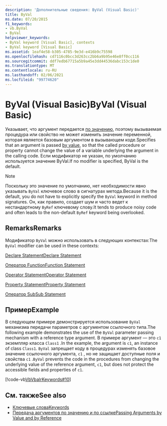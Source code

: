 ```yaml
---
description: 'Дополнительные сведения: ByVal (Visual Basic)'
title: ByVal
ms.date: 07/20/2015
f1_keywords:
- vb.ByVal
- ByVal
helpviewer_keywords:
- ByVal keyword [Visual Basic], contexts
- ByVal keyword [Visual Basic]
ms.assetid: 1eaf4e58-b305-4785-9e3d-e416b9c75598
ms.openlocfilehash: cd7116c0bcc3d263cc2bb6a9b95e46e8ff0cc116
ms.sourcegitcommit: ddf7edb67715a5b9a45e3dd44536dabc153c1de0
ms.translationtype: MT
ms.contentlocale: ru-RU
ms.lasthandoff: 02/06/2021
ms.locfileid: "99774620"
---
```

# <a name="byval-visual-basic"></a><span data-ttu-id="a9eea-103">ByVal (Visual Basic)</span><span class="sxs-lookup"><span data-stu-id="a9eea-103">ByVal (Visual Basic)</span></span>

<span data-ttu-id="a9eea-104">Указывает, что аргумент передается [по значению](../../programming-guide/language-features/procedures/passing-arguments-by-value-and-by-reference.md), поэтому вызываемая процедура или свойство не может изменить значение переменной, которая является базовым аргументом в вызывающем коде.</span><span class="sxs-lookup"><span data-stu-id="a9eea-104">Specifies that an argument is passed [by value](../../programming-guide/language-features/procedures/passing-arguments-by-value-and-by-reference.md), so that the called procedure or property cannot change the value of a variable underlying the argument in the calling code.</span></span> <span data-ttu-id="a9eea-105">Если модификатор не указан, по умолчанию используется значение ByVal.</span><span class="sxs-lookup"><span data-stu-id="a9eea-105">If no modifier is specified, ByVal is the default.</span></span>

> [!NOTE]
> <span data-ttu-id="a9eea-106">Поскольку это значение по умолчанию, нет необходимости явно указывать `ByVal` ключевое слово в сигнатурах метода.</span><span class="sxs-lookup"><span data-stu-id="a9eea-106">Because it is the default, you do not have to explicitly specify the `ByVal` keyword in method signatures.</span></span> <span data-ttu-id="a9eea-107">Он, как правило, создает шум и часто ведет к нестандартному `ByRef` ключевому слову.</span><span class="sxs-lookup"><span data-stu-id="a9eea-107">It tends to produce noisy code and often leads to the non-default `ByRef` keyword being overlooked.</span></span>

## <a name="remarks"></a><span data-ttu-id="a9eea-108">Remarks</span><span class="sxs-lookup"><span data-stu-id="a9eea-108">Remarks</span></span>

 <span data-ttu-id="a9eea-109">Модификатор `ByVal` можно использовать в следующих контекстах:</span><span class="sxs-lookup"><span data-stu-id="a9eea-109">The `ByVal` modifier can be used in these contexts:</span></span>

 [<span data-ttu-id="a9eea-110">Declare Statement</span><span class="sxs-lookup"><span data-stu-id="a9eea-110">Declare Statement</span></span>](../statements/declare-statement.md)

 [<span data-ttu-id="a9eea-111">Оператор Function</span><span class="sxs-lookup"><span data-stu-id="a9eea-111">Function Statement</span></span>](../statements/function-statement.md)
  
 [<span data-ttu-id="a9eea-112">Operator Statement</span><span class="sxs-lookup"><span data-stu-id="a9eea-112">Operator Statement</span></span>](../statements/operator-statement.md)
  
 [<span data-ttu-id="a9eea-113">Property Statement</span><span class="sxs-lookup"><span data-stu-id="a9eea-113">Property Statement</span></span>](../statements/property-statement.md)
  
 [<span data-ttu-id="a9eea-114">Оператор Sub</span><span class="sxs-lookup"><span data-stu-id="a9eea-114">Sub Statement</span></span>](../statements/sub-statement.md)

## <a name="example"></a><span data-ttu-id="a9eea-115">Пример</span><span class="sxs-lookup"><span data-stu-id="a9eea-115">Example</span></span>

 <span data-ttu-id="a9eea-116">В следующем примере демонстрируется использование `ByVal` механизма передачи параметров с аргументом ссылочного типа.</span><span class="sxs-lookup"><span data-stu-id="a9eea-116">The following example demonstrates the use of the `ByVal` parameter passing mechanism with a reference type argument.</span></span> <span data-ttu-id="a9eea-117">В примере аргумент — это `c1` экземпляр класса `Class1` .</span><span class="sxs-lookup"><span data-stu-id="a9eea-117">In the example, the argument is `c1`, an instance of class `Class1`.</span></span> <span data-ttu-id="a9eea-118">`ByVal` запрещает коду в процедурах изменять базовое значение ссылочного аргумента, `c1` , но не защищает доступные поля и свойства `c1` .</span><span class="sxs-lookup"><span data-stu-id="a9eea-118">`ByVal` prevents the code in the procedures from changing the underlying value of the reference argument, `c1`, but does not protect the accessible fields and properties of `c1`.</span></span>

 [!code-vb[VbVbalrKeywords#10](~/samples/snippets/visualbasic/VS_Snippets_VBCSharp/VbVbalrKeywords/VB/Class5.vb#10)]

## <a name="see-also"></a><span data-ttu-id="a9eea-119">См. также</span><span class="sxs-lookup"><span data-stu-id="a9eea-119">See also</span></span>

- [<span data-ttu-id="a9eea-120">Ключевые слова</span><span class="sxs-lookup"><span data-stu-id="a9eea-120">Keywords</span></span>](../keywords/index.md)
- [<span data-ttu-id="a9eea-121">Передача аргументов по значению и по ссылке</span><span class="sxs-lookup"><span data-stu-id="a9eea-121">Passing Arguments by Value and by Reference</span></span>](../../programming-guide/language-features/procedures/passing-arguments-by-value-and-by-reference.md)
